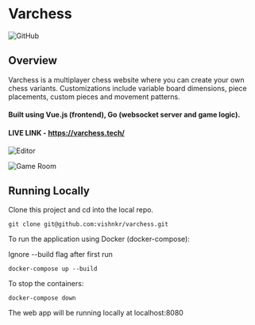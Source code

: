# Varchess
![GitHub](https://img.shields.io/github/license/vishnkr/varchess)
## Overview
Varchess is a multiplayer chess website where you can create your own chess variants. Customizations include variable board dimensions, piece placements, custom pieces and movement patterns.

#### Built using Vue.js (frontend), Go (websocket server and game logic).

#### LIVE LINK - https://varchess.tech/


![Editor](https://i.imgur.com/F6xPlhS.png)


![Game Room](https://i.imgur.com/PB2iVmT.png)

## Running Locally
Clone this project and cd into the local repo.
```
git clone git@github.com:vishnkr/varchess.git
```
To run the application using Docker (docker-compose):

Ignore --build flag after first run
```
docker-compose up --build 
```
To stop the containers:
```
docker-compose down
```
The web app will be running locally at localhost:8080
